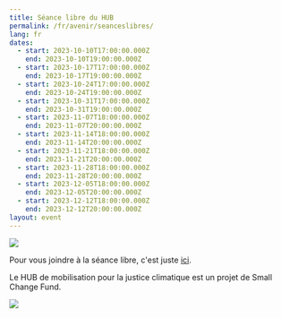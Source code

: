 ```yaml
---
title: Séance libre du HUB
permalink: /fr/avenir/seanceslibres/
lang: fr
dates:
  - start: 2023-10-10T17:00:00.000Z
    end: 2023-10-10T19:00:00.000Z
  - start: 2023-10-17T17:00:00.000Z
    end: 2023-10-17T19:00:00.000Z
  - start: 2023-10-24T17:00:00.000Z
    end: 2023-10-24T19:00:00.000Z
  - start: 2023-10-31T17:00:00.000Z
    end: 2023-10-31T19:00:00.000Z
  - start: 2023-11-07T18:00:00.000Z
    end: 2023-11-07T20:00:00.000Z
  - start: 2023-11-14T18:00:00.000Z
    end: 2023-11-14T20:00:00.000Z
  - start: 2023-11-21T18:00:00.000Z
    end: 2023-11-21T20:00:00.000Z
  - start: 2023-11-28T18:00:00.000Z
    end: 2023-11-28T20:00:00.000Z
  - start: 2023-12-05T18:00:00.000Z
    end: 2023-12-05T20:00:00.000Z
  - start: 2023-12-12T18:00:00.000Z
    end: 2023-12-12T20:00:00.000Z
layout: event
---
```

![](/media/copie_de_le_retour_des_se_ances_libres_du_hub_2_.png)

P﻿our vous joindre à la séance libre, c'est juste [ici](https://us02web.zoom.us/j/88023200161).



L﻿e HUB de mobilisation pour la justice climatique est un projet de Small Change Fund.

![](/media/hub_scf.png)